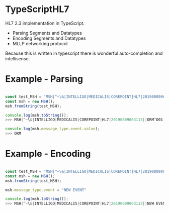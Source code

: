# TypeScriptHL7

HL7 2.3 implementation in TypeScript.
- Parsing Segments and Datatypes
- Encoding Segments and Datatypes
- MLLP networking protocol

Because this is written in typescript there is wonderful auto-completion and intellisense. 


# Example - Parsing
```typescript

const test_MSH = "MSH|^~\&|INTELLIGO|MEDICALIS|COREPOINT|HL7|20190809063113||ORM^O01|558108|P|2.5||||||";
const msh = new MSH();
msh.fromString(test_MSH);

console.log(msh.toString());
>>> MSH|^~\&|INTELLIGO|MEDICALIS|COREPOINT|HL7|20190809063113||ORM^O01|558108|P|2.5||||||

console.log(msh.message_type.event.value);
>>> ORM

```

# Example - Encoding
```typescript

const test_MSH = "MSH|^~\&|INTELLIGO|MEDICALIS|COREPOINT|HL7|20190809063113||ORM^O01|558108|P|2.5||||||";
const msh = new MSH();
msh.fromString(test_MSH);

msh.message_type.event = "NEW EVENT"

console.log(msh.toString());
>>> MSH|^~\&|INTELLIGO|MEDICALIS|COREPOINT|HL7|20190809063113||NEW EVENT^O01|558108|P|2.5||||||
```
